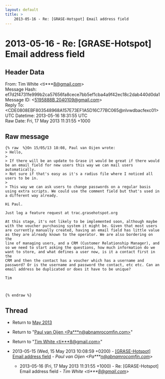 ```yaml
---
layout: default
title: >
    2013-05-16 - Re: [GRASE-Hotspot] Email address field
---
```


# 2013-05-16 - Re: [GRASE-Hotspot] Email address field

## Header Data

From: Tim White \<ti***8@gmail.com\><br>
Message Hash: ef7d2f4731fe999b2ca57656fa8cece7bb5ef1cba4a9f42ec18c2dab440d0da1<br>
Message ID: \<5195888B.2040109@gmail.com\><br>
Reply To: \<CDE0808EBF803548968A157E73EF1A5D16C77BC065@nlvwdbacfexc01\><br>
UTC Datetime: 2013-05-16 18:31:55 UTC<br>
Raw Date: Fri, 17 May 2013 11:31:55 +1000<br>

## Raw message

```
{% raw  %}On 15/05/13 18:08, Paul van Oijen wrote:
> Hello,
>
> If there will be an update to Grase it would be great if there would be an email field for new users this way we can mail users automatically.
> Not sure if that's easy as it's a radius file where I noticed all users to be in.
>
> This way we can ask users to change passwords on a regular basis using extra scripts. We could use the comment field but that's used in a different way already.

Hi Paul.

Just log a feature request at trac.grasehotspot.org

At this stage, it's not likely to be implemented soon, although maybe 
with the voucher purchasing system it might be. Given that most users 
are currently manually created, having an email field has little value 
as they are already known to the operator. We are also bordering on the 
line of managing users, and a CRM (Customer Relationship Manager), and 
so we need to start asking the questions, how much information do we 
want to store, and what defines a user now, is it a contact first in the 
CRM and then the contact has a voucher which has a username and 
password? Or is the username and password the contact, etc etc. Can an 
email address be duplicated or does it have to be unique?

Tim



{% endraw %}
```

## Thread

+ Return to [May 2013](/archive/2013/05)

+ Return to "[Paul van Oijen <Pa***n<span>@</span>abnamrocomfin.com>](/authors/pa___n_at_abnamrocomfin_com)"
+ Return to "[Tim White <ti***8<span>@</span>gmail.com>](/authors/ti___8_at_gmail_com)"

+ 2013-05-15 (Wed, 15 May 2013 10:08:59 +0200) - [[GRASE-Hotspot] Email address field](/archive/2013/05/8aeccf40d4d2f645090829ce75ea30bae0f3e87e505db554033125a8d36bd396) - _Paul van Oijen \<Pa***n@abnamrocomfin.com\>_
  + 2013-05-16 (Fri, 17 May 2013 11:31:55 +1000) - Re: [GRASE-Hotspot] Email address field - _Tim White \<ti***8@gmail.com\>_

